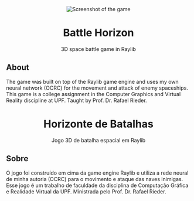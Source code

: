 <div align="center">
  <img src="https://github.com/JoaoEdison/spacecraft/blob/main/screenshot.jpg" alt="Screenshot of the game">

  <h1>Battle Horizon</h1>
  3D space battle game in Raylib
</div>

## About

The game was built on top of the Raylib game engine and uses my own neural network (OCRC) for the movement and attack of enemy spaceships. This game is a college assignment in the Computer Graphics and Virtual Reality discipline at UPF. Taught by Prof. Dr. Rafael Rieder.

<div align="center">
  <h1>Horizonte de Batalhas</h1>
  Jogo 3D de batalha espacial em Raylib
</div>

## Sobre

O jogo foi construído em cima da game engine Raylib e utiliza a rede neural de minha autoria (OCRC) para o movimento e ataque das naves inimigas. Esse jogo é um trabalho de faculdade da disciplina de Computação Gráfica e Realidade Virtual da UPF. Ministrada pelo Prof. Dr. Rafael Rieder.
